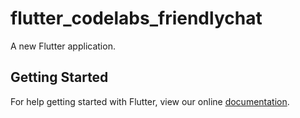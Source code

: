 # flutter_codelabs_friendlychat

A new Flutter application.

## Getting Started

For help getting started with Flutter, view our online
[documentation](https://flutter.io/).
